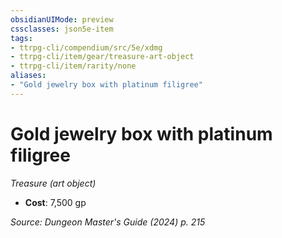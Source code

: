 ```yaml
---
obsidianUIMode: preview
cssclasses: json5e-item
tags:
- ttrpg-cli/compendium/src/5e/xdmg
- ttrpg-cli/item/gear/treasure-art-object
- ttrpg-cli/item/rarity/none
aliases: 
- "Gold jewelry box with platinum filigree"
---
```

# Gold jewelry box with platinum filigree
*Treasure (art object)*  


- **Cost**: 7,500 gp

*Source: Dungeon Master's Guide (2024) p. 215*